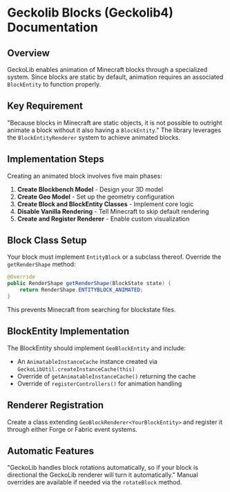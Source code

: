 # Geckolib Blocks (Geckolib4) Documentation

## Overview

GeckoLib enables animation of Minecraft blocks through a specialized system. Since blocks are static by default, animation requires an associated `BlockEntity` to function properly.

## Key Requirement

"Because blocks in Minecraft are static objects, it is not possible to outright animate a block without it also having a `BlockEntity`." The library leverages the `BlockEntityRenderer` system to achieve animated blocks.

## Implementation Steps

Creating an animated block involves five main phases:

1. **Create Blockbench Model** - Design your 3D model
2. **Create Geo Model** - Set up the geometry configuration
3. **Create Block and BlockEntity Classes** - Implement core logic
4. **Disable Vanilla Rendering** - Tell Minecraft to skip default rendering
5. **Create and Register Renderer** - Enable custom visualization

## Block Class Setup

Your block must implement `EntityBlock` or a subclass thereof. Override the `getRenderShape` method:

```java
@Override
public RenderShape getRenderShape(BlockState state) {
    return RenderShape.ENTITYBLOCK_ANIMATED;
}
```

This prevents Minecraft from searching for blockstate files.

## BlockEntity Implementation

The BlockEntity should implement `GeoBlockEntity` and include:

- An `AnimatableInstanceCache` instance created via `GeckoLibUtil.createInstanceCache(this)`
- Override of `getAnimatableInstanceCache()` returning the cache
- Override of `registerControllers()` for animation handling

## Renderer Registration

Create a class extending `GeoBlockRenderer<YourBlockEntity>` and register it through either Forge or Fabric event systems.

## Automatic Features

"GeckoLib handles block rotations automatically, so if your block is directional the GeckoLib renderer will turn it automatically." Manual overrides are available if needed via the `rotateBlock` method.
